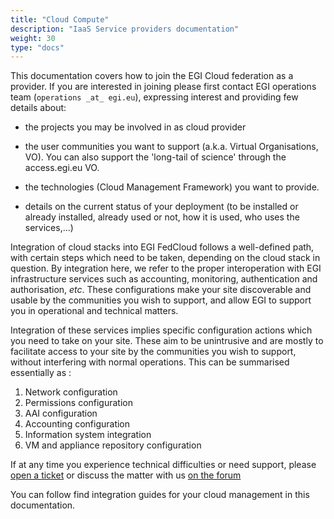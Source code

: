 ```yaml
---
title: "Cloud Compute"
description: "IaaS Service providers documentation"
weight: 30
type: "docs"
---
```


This documentation covers how to join the EGI Cloud federation as a provider.
If you are interested in joining please first contact EGI operations team
(``operations _at_ egi.eu``), expressing interest and providing few details about:

* the projects you may be involved in as cloud provider

* the user communities you want to support (a.k.a. Virtual Organisations, VO).
  You can also support the 'long-tail of science' through the access.egi.eu VO.

* the technologies (Cloud Management Framework) you want to provide.

* details on the current status of your deployment (to be installed or already
  installed, already used or not, how it is used, who uses the services,...)

Integration of cloud stacks into EGI FedCloud follows a well-defined
path, with certain steps which need to be taken, depending on the cloud
stack in question. By integration here, we refer to the proper
interoperation with EGI infrastructure services such as accounting,
monitoring, authentication and authorisation, *etc*. These
configurations make your site discoverable and usable by the communities
you wish to support, and allow EGI to support you in operational and
technical matters.

Integration of these services implies specific configuration actions
which you need to take on your site. These aim to be unintrusive and are
mostly to facilitate access to your site by the communities you wish to
support, without interfering with normal operations. This can be
summarised essentially as :

1.  Network configuration
1.  Permissions configuration
1.  AAI configuration
1.  Accounting configuration
1.  Information system integration
1.  VM and appliance repository configuration

If at any time you experience technical difficulties or need support,
please [open a ticket](https://ggus.eu) or discuss the matter with us
[on the forum](https://community.egi.eu)

You can follow find integration guides for your cloud management in this
documentation.
